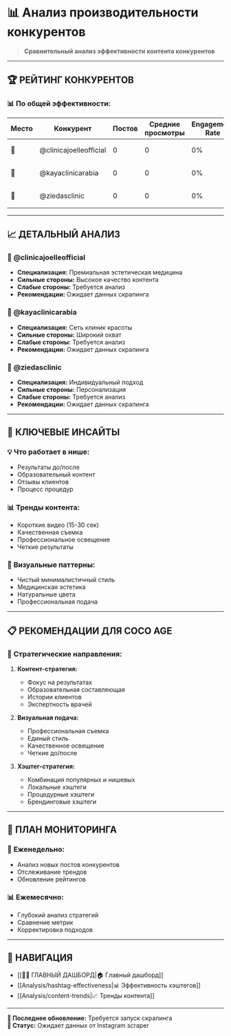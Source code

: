 # 📊 Анализ производительности конкурентов

> **Сравнительный анализ эффективности контента конкурентов**

---

## 🏆 **РЕЙТИНГ КОНКУРЕНТОВ**

### 📊 **По общей эффективности:**

| Место | Конкурент | Постов | Средние просмотры | Engagement Rate | Оценка |
|-------|-----------|--------|-------------------|-----------------|--------|
| 🥇 | @clinicajoelleofficial | 0 | 0 | 0% | ⏳ Нет данных |
| 🥈 | @kayaclinicarabia | 0 | 0 | 0% | ⏳ Нет данных |
| 🥉 | @ziedasclinic | 0 | 0 | 0% | ⏳ Нет данных |

---

## 📈 **ДЕТАЛЬНЫЙ АНАЛИЗ**

### 🏢 **@clinicajoelleofficial**
- **Специализация:** Премиальная эстетическая медицина
- **Сильные стороны:** Высокое качество контента
- **Слабые стороны:** Требуется анализ
- **Рекомендации:** Ожидает данных скрапинга

### 🏢 **@kayaclinicarabia**
- **Специализация:** Сеть клиник красоты
- **Сильные стороны:** Широкий охват
- **Слабые стороны:** Требуется анализ
- **Рекомендации:** Ожидает данных скрапинга

### 🏢 **@ziedasclinic**
- **Специализация:** Индивидуальный подход
- **Сильные стороны:** Персонализация
- **Слабые стороны:** Требуется анализ
- **Рекомендации:** Ожидает данных скрапинга

---

## 🎯 **КЛЮЧЕВЫЕ ИНСАЙТЫ**

### 💡 **Что работает в нише:**
- Результаты до/после
- Образовательный контент
- Отзывы клиентов
- Процесс процедур

### 📊 **Тренды контента:**
- Короткие видео (15-30 сек)
- Качественная съемка
- Профессиональное освещение
- Четкие результаты

### 🎨 **Визуальные паттерны:**
- Чистый минималистичный стиль
- Медицинская эстетика
- Натуральные цвета
- Профессиональная подача

---

## 📋 **РЕКОМЕНДАЦИИ ДЛЯ COCO AGE**

### 🚀 **Стратегические направления:**

1. **Контент-стратегия:**
   - Фокус на результатах
   - Образовательная составляющая
   - Истории клиентов
   - Экспертность врачей

2. **Визуальная подача:**
   - Профессиональная съемка
   - Единый стиль
   - Качественное освещение
   - Четкие до/после

3. **Хэштег-стратегия:**
   - Комбинация популярных и нишевых
   - Локальные хэштеги
   - Процедурные хэштеги
   - Брендинговые хэштеги

---

## 🔄 **ПЛАН МОНИТОРИНГА**

### 📅 **Еженедельно:**
- Анализ новых постов конкурентов
- Отслеживание трендов
- Обновление рейтингов

### 📊 **Ежемесячно:**
- Глубокий анализ стратегий
- Сравнение метрик
- Корректировка подходов

---

## 🔗 **НАВИГАЦИЯ**

- [[🥥✨ ГЛАВНЫЙ ДАШБОРД|🏠 Главный дашборд]]
- [[Analysis/hashtag-effectiveness|📊 Эффективность хэштегов]]
- [[Analysis/content-trends|📈 Тренды контента]]

---

**📅 Последнее обновление:** Требуется запуск скрапинга  
**🤖 Статус:** Ожидает данных от Instagram scraper
